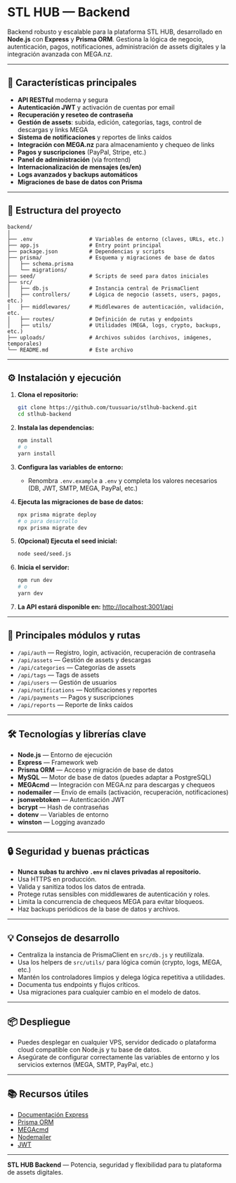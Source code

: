 # STL HUB — Backend

Backend robusto y escalable para la plataforma STL HUB, desarrollado en **Node.js** con **Express** y **Prisma ORM**. Gestiona la lógica de negocio, autenticación, pagos, notificaciones, administración de assets digitales y la integración avanzada con MEGA.nz.

---

## 🚀 Características principales

- **API RESTful** moderna y segura
- **Autenticación JWT** y activación de cuentas por email
- **Recuperación y reseteo de contraseña**
- **Gestión de assets**: subida, edición, categorías, tags, control de descargas y links MEGA
- **Sistema de notificaciones** y reportes de links caídos
- **Integración con MEGA.nz** para almacenamiento y chequeo de links
- **Pagos y suscripciones** (PayPal, Stripe, etc.)
- **Panel de administración** (vía frontend)
- **Internacionalización de mensajes (es/en)**
- **Logs avanzados y backups automáticos**
- **Migraciones de base de datos con Prisma**

---

## 📁 Estructura del proyecto

```
backend/
│
├── .env                  # Variables de entorno (claves, URLs, etc.)
├── app.js                # Entry point principal
├── package.json          # Dependencias y scripts
├── prisma/               # Esquema y migraciones de base de datos
│   ├── schema.prisma
│   └── migrations/
├── seed/                 # Scripts de seed para datos iniciales
├── src/
│   ├── db.js             # Instancia central de PrismaClient
│   ├── controllers/      # Lógica de negocio (assets, users, pagos, etc.)
│   ├── middlewares/      # Middlewares de autenticación, validación, etc.
│   ├── routes/           # Definición de rutas y endpoints
│   ├── utils/            # Utilidades (MEGA, logs, crypto, backups, etc.)
├── uploads/              # Archivos subidos (archivos, imágenes, temporales)
└── README.md             # Este archivo
```

---

## ⚙️ Instalación y ejecución

1. **Clona el repositorio:**
   ```bash
   git clone https://github.com/tuusuario/stlhub-backend.git
   cd stlhub-backend
   ```

2. **Instala las dependencias:**
   ```bash
   npm install
   # o
   yarn install
   ```

3. **Configura las variables de entorno:**
   - Renombra `.env.example` a `.env` y completa los valores necesarios (DB, JWT, SMTP, MEGA, PayPal, etc.)

4. **Ejecuta las migraciones de base de datos:**
   ```bash
   npx prisma migrate deploy
   # o para desarrollo
   npx prisma migrate dev
   ```

5. **(Opcional) Ejecuta el seed inicial:**
   ```bash
   node seed/seed.js
   ```

6. **Inicia el servidor:**
   ```bash
   npm run dev
   # o
   yarn dev
   ```

7. **La API estará disponible en:**
   [http://localhost:3001/api](http://localhost:3001/api)

---

## 🧩 Principales módulos y rutas

- `/api/auth` — Registro, login, activación, recuperación de contraseña
- `/api/assets` — Gestión de assets y descargas
- `/api/categories` — Categorías de assets
- `/api/tags` — Tags de assets
- `/api/users` — Gestión de usuarios
- `/api/notifications` — Notificaciones y reportes
- `/api/payments` — Pagos y suscripciones
- `/api/reports` — Reporte de links caídos

---

## 🛠️ Tecnologías y librerías clave

- **Node.js** — Entorno de ejecución
- **Express** — Framework web
- **Prisma ORM** — Acceso y migración de base de datos
- **MySQL** — Motor de base de datos (puedes adaptar a PostgreSQL)
- **MEGAcmd** — Integración con MEGA.nz para descargas y chequeos
- **nodemailer** — Envío de emails (activación, recuperación, notificaciones)
- **jsonwebtoken** — Autenticación JWT
- **bcrypt** — Hash de contraseñas
- **dotenv** — Variables de entorno
- **winston** — Logging avanzado

---

## 🔒 Seguridad y buenas prácticas

- **Nunca subas tu archivo `.env` ni claves privadas al repositorio.**
- Usa HTTPS en producción.
- Valida y sanitiza todos los datos de entrada.
- Protege rutas sensibles con middlewares de autenticación y roles.
- Limita la concurrencia de chequeos MEGA para evitar bloqueos.
- Haz backups periódicos de la base de datos y archivos.

---

## 💡 Consejos de desarrollo

- Centraliza la instancia de PrismaClient en `src/db.js` y reutilízala.
- Usa los helpers de `src/utils/` para lógica común (crypto, logs, MEGA, etc.)
- Mantén los controladores limpios y delega lógica repetitiva a utilidades.
- Documenta tus endpoints y flujos críticos.
- Usa migraciones para cualquier cambio en el modelo de datos.

---

## 📦 Despliegue

- Puedes desplegar en cualquier VPS, servidor dedicado o plataforma cloud compatible con Node.js y tu base de datos.
- Asegúrate de configurar correctamente las variables de entorno y los servicios externos (MEGA, SMTP, PayPal, etc.)

---

## 📚 Recursos útiles

- [Documentación Express](https://expressjs.com/)
- [Prisma ORM](https://www.prisma.io/docs)
- [MEGAcmd](https://mega.nz/cmd)
- [Nodemailer](https://nodemailer.com/about/)
- [JWT](https://jwt.io/)

---

**STL HUB Backend** — Potencia, seguridad y flexibilidad para tu plataforma de assets digitales.
